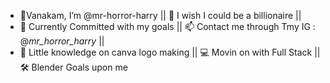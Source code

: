 - 👋Vanakam, I’m @mr-horror-harry || 👀 I wish I could be a billionaire ||
- 🌱 Currently Committed with my goals || 📫 Contact me through Tmy IG : @_mr_horror_harry_ ||
- 🧠 Little knowledge on canva logo making || 💻 Movin on with Full Stack || 🛠 Blender Goals upon me
